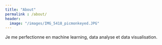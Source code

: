 ```yaml
---
title: "About"
permalink : /about/
header:
  image: "/images/IMG_5418_picmonkeyed.JPG"
---
```

Je me perfectionne en machine learning, data analyse et data visualisation.
